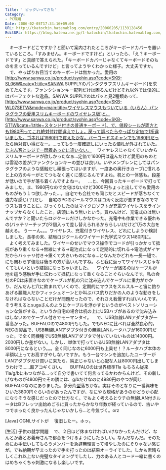 ```yaml
---
Title: ' ビックいってきた'
Category:
- PC環境
Date: 2006-02-05T17:34:16+09:00
URL: http://tkatochin.hatenablog.com/entry/20060205/1139128456
EditURL: https://blog.hatena.ne.jp/t-katochin/tkatochin.hatenablog.com/atom/entry/6653586347154756053
---
```


　キーボードどこですか？と聞いて案内されたところがキーボードカバーを置いているところ。「すみません。キーボードですけど」といったら、「え？キーボードです」と真顔で答えられた。「キーボードカバーじゃなくてキーボードそのものを言っているんですけど」と言ってようやくわかった様子。大丈夫ですか。
　で、やっぱりお目当てのキーボードは無かった。愛用の[http://www.sanwa.co.jp/product/syohin.asp?code=SKB-SL06W&cate=1:title=SANWA SUPPLYのパンタグラフスリムキーボード]を求めてたんです。ファンクションキー配列だけは困るんだけどそれ以外では僕的にはパーフェクトな逸品。SANWA SUPPLYのはパッと見2種類あって、[http://www.sanwa.co.jp/product/syohin.asp?code=SKB-WL07SETW&mode=main:title=ワイヤレスマウスもついている（いらん）パンタグラフの愛用スリムキーボードのワイヤレス版]と、[http://www.sanwa.co.jp/product/syohin.asp?code=SKB-ST1W&cate=1:title=スタンド付きの普通キーボード]。で、値段シールが両方とも1980円ってこれ絶対付け間違えでしょ。戻って調べたらやっぱり定価で1桁違いました。ゴネれば1980円で買えたかな。バーコードスキャンでも1980円だったら絶対買い得だなー。…ってもう一度確認しにいったら値札が外されていた。たぶん客とレジで一悶着あったに違いない。
　ワイヤレスじゃなくていいからスリムキーボードが欲しかったなぁ…定価で1600円は違んだけど愛用のものとは雲泥の差が(ファンクションキーの並びは良い)。いやメンブレンにしてはパンタグラフのような感触だし頑張ってはいますが、一度あの奥行きカーブに慣れると上の方のキーがとてつもなく遠くに感じるんですよね。机との一体感も。段差が低いので手が落ち着くんですよねー。
　…と、今回買ったキーボードで打ってみました。ま、1980円なので文句はないけど3000円ちょっと出してでも愛用のものがもう１つ欲しかった…。自宅でも会社でも同じだとスピードが落ちなくて強力な感じ(？)だし
　自宅のPCのボールマウスはコ汚く反応が悪すぎなのでマウスも買うことに。びっくりしたのはマイクロソフトが充電ワイヤレスをラインナップからなくしたこと。店頭にもう無いという。買わんけど、充電式のは無いんですか？と聞いたらロジクールだけしかなかった。充電中も作業できる優れもの(バッテリーチップが2個入って差し替えられるかららしい)だけど1万の大台を越える。
うーーん。。。ワイヤレス、充電付きワイヤレス、どれにしようか検討しました。長孝の末、結局ロジクールのワイヤード光学式マウス1480円に。
　よく考えてみました。ワイヤーのせいでマウス操作でコードが引っかかって抵抗があり重くなる→無線にする→電池式になって定期的に切れる→電池式がイヤだからバッテリ付き→重くて大きいものになる…となんだかどれも一長一短で、にも関わらず値段は後ろの方が高いんですね。ふと我に返ってワイヤレスじゃなくてもいいという結論になっちゃいました。
　ワイヤーが困るのはケーブルが地を這う感触が手に伝わって抵抗になって重くなることぐらいなんです。私の会社のPCは床置きなのでケーブルが机の穴に沈み込んでケーブルに重力がかかり、だんだんと穴に飲まれていくので、定期的にマウスをスルスルーと宙に釣りあげる麺職人だかフィッシュオーンとか叫ぶバス釣りだかの人のような動きをしなければならないことだけが問題だったので、それさえ我慢すればいいんです。そう考えるとsugaさんのようにケーブルを浮かすというのがベストソリューションな気がする。というか自宅の場合は机の上にUSBハブがあるので沈み込みはしないのでケーブル付きでモーマンタイ。
　で、USB無線LANアダプタが一番高かった。BUFFALOので4800円もした。でもNECに比べれば全然良心的。NECの製品で、USB無線LANアダプタ付きの無線LANルータハブが16000円だった。で全く同機種でUSB無線LANアダプタで付いていないものは14000円。2000円しか差がない。しかし、単体で打っているUSB無線LANアダプタは8000円になるという。。。全く同じなのに6000円も上乗せ！？ルータハブ本体の半額以上ってお高すぎやしないですか。もう一台マシンを追加したユーザーがLANアダプタだけ買いに来たら、純正じゃないと心配な人は8000円出してしまうわけで……超アコギくさい。
　BUFFALOのは世界標準11a もちろん従来11a/g/bにもつながる…って自分で書いてて何言ってるかわからんけど、その新しげなものが4800円でその隣には、g/bだけなのに4980円のやつが同じBUFFALOなのにありました。多分<del datetime="2006-02-05T17:51:16+09:00">片</del><ins datetime="2006-02-05T17:51:16+09:00">型</ins>落ちかな。実はそのとなりに一番興味をひいた3800円ぐらいのがあったんですが、なにやら規格があうのかどうか心配になりそうな感じだったので仕方なく。でもよく考えるとウチの無線LAN付きルータはBフレッツ出始めごろに買ったからかなり年数が経っているので、古いやつでまったく良かったんじゃないかしら…と今気づく。orz

[Java] OGNLサイトが
　復旧したー。ホッ。

[生活] 子供の就学問題
　で、２日ほど休まなければいけなかったんだけど、なんとか妻とお義母さんで都合をつけるようにしたらしい。なんだなんだ。そのためにお手伝いしてもらうメンバーを急遽無理言って増やしたのにそりゃない感じが。でも納期が早まったので手を打ったのは結果オーライでした。しかも素晴らしくこれ以上ない完璧なタイミングでしたし、力のある人とコード一緒に書くのはめちゃくちゃ刺激になるし楽しいです。
